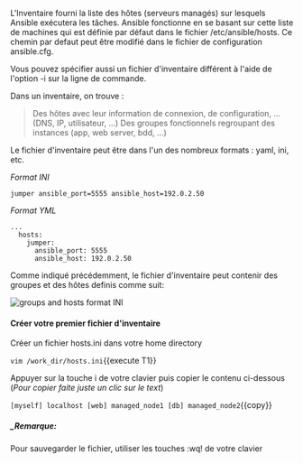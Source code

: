 
L'Inventaire fourni la liste des hôtes (serveurs managés) sur lesquels Ansible exécutera les tâches.
Ansible fonctionne en se basant sur cette liste de machines qui est définie par défaut dans le fichier /etc/ansible/hosts. Ce chemin par defaut peut être modifié dans le fichier de configuration ansible.cfg.

Vous pouvez spécifier aussi un fichier d'inventaire différent à l'aide de l'option -i <chemin> sur la ligne de commande.


Dans un inventaire, on trouve :

> Des hôtes avec leur information de connexion, de configuration, … (DNS, IP, utilisateur, …)
> Des groupes fonctionnels regroupant des instances (app, web server, bdd, …)

Le fichier d'inventaire peut être dans l'un des nombreux formats : yaml, ini, etc.

*Format INI*
```
jumper ansible_port=5555 ansible_host=192.0.2.50
```

*Format YML*
```
...
  hosts:
    jumper:
      ansible_port: 5555
      ansible_host: 192.0.2.50
```


Comme indiqué précédemment, le fichier d'inventaire peut contenir des groupes et des hôtes definis comme suit:

![groups and hosts format INI](/devopsteam/courses/ansible/ansible_training_part1/assets/hosts_and_groups.png)


#### Créer votre premier fichier d'inventaire
Créer un fichier hosts.ini dans votre home directory

`vim /work_dir/hosts.ini`{{execute T1}}


Appuyer sur la touche i de votre clavier puis copier le contenu ci-dessous (_Pour copier faite juste un clic sur le text_)

`
[myself]
localhost
[web]
managed_node1
[db]
managed_node2
`{{copy}}


##### _Remarque:

Pour sauvegarder le fichier, utiliser les touches :wq! de votre clavier
